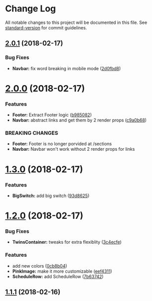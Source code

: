 # Change Log

All notable changes to this project will be documented in this file. See [standard-version](https://github.com/conventional-changelog/standard-version) for commit guidelines.

<a name="2.0.1"></a>
## [2.0.1](https://github.com/graphcool/graphiconf/compare/v2.0.0...v2.0.1) (2018-02-17)


### Bug Fixes

* **Navbar:** fix word breaking in mobile mode ([2d0fbd8](https://github.com/graphcool/graphiconf/commit/2d0fbd8))



<a name="2.0.0"></a>
# [2.0.0](https://github.com/graphcool/graphiconf/compare/v1.3.0...v2.0.0) (2018-02-17)


### Features

* **Footer:**  Extract Footer logic ([b985082](https://github.com/graphcool/graphiconf/commit/b985082))
* **Navbar:** abstract links and get them by 2 render props ([c9a0b68](https://github.com/graphcool/graphiconf/commit/c9a0b68))


### BREAKING CHANGES

* **Footer:** Footer is no longer porvided at /sections
* **Navbar:** Navbar won't work without 2 render props for links



<a name="1.3.0"></a>
# [1.3.0](https://github.com/graphcool/graphiconf/compare/v1.2.0...v1.3.0) (2018-02-17)


### Features

* **BigSwitch:** add big switch ([93d8625](https://github.com/graphcool/graphiconf/commit/93d8625))



<a name="1.2.0"></a>
# [1.2.0](https://github.com/graphcool/graphiconf/compare/v1.1.1...v1.2.0) (2018-02-17)


### Bug Fixes

* **TwinsContainer:** tweaks for extra flexiblity ([3c4ecfe](https://github.com/graphcool/graphiconf/commit/3c4ecfe))


### Features

* add new colors ([0cb8b04](https://github.com/graphcool/graphiconf/commit/0cb8b04))
* **PinkImage:** make it more customizable ([eef4311](https://github.com/graphcool/graphiconf/commit/eef4311))
* **ScheduleRow:** add ScheduleRow ([7b63742](https://github.com/graphcool/graphiconf/commit/7b63742))



<a name="1.1.1"></a>
## [1.1.1](https://github.com/graphcool/graphiconf/compare/v1.1.0...v1.1.1) (2018-02-16)

